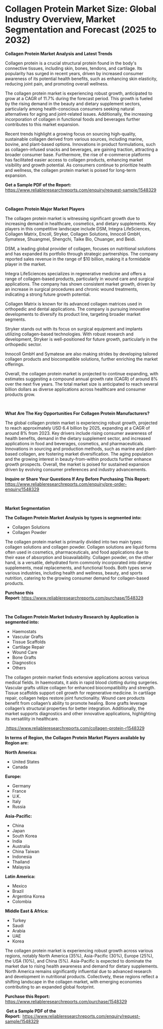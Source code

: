 <p><h1>Collagen Protein Market Size: Global Industry Overview, Market Segmentation and Forecast (2025 to 2032)</h1></p><p><strong>Collagen Protein Market Analysis and Latest Trends</strong></p>
<p><p>Collagen protein is a crucial structural protein found in the body's connective tissues, including skin, bones, tendons, and cartilage. Its popularity has surged in recent years, driven by increased consumer awareness of its potential health benefits, such as enhancing skin elasticity, reducing joint pain, and promoting overall wellness.</p><p>The collagen protein market is experiencing robust growth, anticipated to grow at a CAGR of 11.7% during the forecast period. This growth is fueled by the rising demand in the beauty and dietary supplement sectors, particularly among health-conscious consumers seeking natural alternatives for aging and joint-related issues. Additionally, the increasing incorporation of collagen in functional foods and beverages further contributes to this market expansion.</p><p>Recent trends highlight a growing focus on sourcing high-quality, sustainable collagen derived from various sources, including marine, bovine, and plant-based options. Innovations in product formulations, such as collagen-infused snacks and beverages, are gaining traction, attracting a broader consumer base. Furthermore, the rise of e-commerce platforms has facilitated easier access to collagen products, enhancing market visibility and growth potential. As consumers continue to prioritize health and wellness, the collagen protein market is poised for long-term expansion.</p></p>
<p><strong>Get a Sample PDF of the Report:&nbsp;</strong> <a href="https://www.reliableresearchreports.com/enquiry/request-sample/1548329?utm_campaign=2727&utm_medium=2&utm_source=Github&utm_content=ia&utm_term=19042025&utm_id=collagen-protein">https://www.reliableresearchreports.com/enquiry/request-sample/1548329</a></p>
<p>&nbsp;</p>
<p><strong>Collagen Protein Major Market Players</strong></p>
<p><p>The collagen protein market is witnessing significant growth due to increasing demand in healthcare, cosmetics, and dietary supplements. Key players in this competitive landscape include DSM, Integra LifeSciences, Collagen Matrix, Encoll, Stryker, Collagen Solutions, Innocoll GmbH, Symatese, Shuangmei, Shengchi, Taike Bio, Chuanger, and Beidi.</p><p>DSM, a leading global provider of collagen, focuses on nutritional solutions and has expanded its portfolio through strategic partnerships. The company reported sales revenue in the range of $10 billion, making it a formidable player in the market.</p><p>Integra LifeSciences specializes in regenerative medicine and offers a range of collagen-based products, particularly in wound care and surgical applications. The company has shown consistent market growth, driven by an increase in surgical procedures and chronic wound treatments, indicating a strong future growth potential.</p><p>Collagen Matrix is known for its advanced collagen matrices used in orthopedic and dental applications. The company is pursuing innovative developments to diversify its product line, targeting broader market segments.</p><p>Stryker stands out with its focus on surgical equipment and implants utilizing collagen-based technologies. With robust research and development, Stryker is well-positioned for future growth, particularly in the orthopedic sector.</p><p>Innocoll GmbH and Symatese are also making strides by developing tailored collagen products and biocompatible solutions, further enriching the market offerings. </p><p>Overall, the collagen protein market is projected to continue expanding, with estimates suggesting a compound annual growth rate (CAGR) of around 8% over the next five years. The total market size is anticipated to reach several billion dollars as diverse applications across healthcare and consumer products grow.</p></p>
<p>&nbsp;</p>
<p><strong>What Are The Key Opportunities For Collagen Protein Manufacturers?</strong></p>
<p><p>The global collagen protein market is experiencing robust growth, projected to reach approximately USD 6.4 billion by 2025, expanding at a CAGR of around 8% from 2023. Key drivers include rising consumer awareness of health benefits, demand in the dietary supplement sector, and increased applications in food and beverages, cosmetics, and pharmaceuticals. Innovations in sourcing and production methods, such as marine and plant-based collagen, are fostering market diversification. The aging population and the growing interest in beauty-from-within products further enhance growth prospects. Overall, the market is poised for sustained expansion driven by evolving consumer preferences and industry advancements.</p></p>
<p><strong>Inquire or Share Your Questions If Any Before Purchasing This Report:</strong> <a href="https://www.reliableresearchreports.com/enquiry/pre-order-enquiry/1548329?utm_campaign=2727&utm_medium=2&utm_source=Github&utm_content=ia&utm_term=19042025&utm_id=collagen-protein">https://www.reliableresearchreports.com/enquiry/pre-order-enquiry/1548329</a></p>
<p>&nbsp;</p>
<p><strong>Market Segmentation</strong></p>
<p><strong>The Collagen Protein Market Analysis by types is segmented into:</strong></p>
<p><ul><li>Collagen Solutions</li><li>Collagen Powder</li></ul></p>
<p><p>The collagen protein market is primarily divided into two main types: collagen solutions and collagen powder. Collagen solutions are liquid forms often used in cosmetics, pharmaceuticals, and food applications due to their ease of absorption and bioavailability. Collagen powder, on the other hand, is a versatile, dehydrated form commonly incorporated into dietary supplements, meal replacements, and functional foods. Both types serve various industries, including health and wellness, beauty, and sports nutrition, catering to the growing consumer demand for collagen-based products.</p></p>
<p><strong>Purchase this Report:&nbsp;</strong><a href="https://www.reliableresearchreports.com/purchase/1548329?utm_campaign=2727&utm_medium=2&utm_source=Github&utm_content=ia&utm_term=19042025&utm_id=collagen-protein">https://www.reliableresearchreports.com/purchase/1548329</a></p>
<p>&nbsp;</p>
<p><strong>The Collagen Protein Market Industry Research by Application is segmented into:</strong></p>
<p><ul><li>Haemostats</li><li>Vascular Grafts</li><li>Tissue Scaffolds</li><li>Cartilage Repair</li><li>Wound Care</li><li>Bone Grafts</li><li>Diagnostics</li><li>Others</li></ul></p>
<p><p>The collagen protein market finds extensive applications across various medical fields. In haemostats, it aids in rapid blood clotting during surgeries. Vascular grafts utilize collagen for enhanced biocompatibility and strength. Tissue scaffolds support cell growth for regenerative medicine. In cartilage repair, collagen helps restore joint functionality. Wound care products benefit from collagen’s ability to promote healing. Bone grafts leverage collagen’s structural properties for better integration. Additionally, the market supports diagnostics and other innovative applications, highlighting its versatility in healthcare.</p></p>
<p><a href="https://www.reliableresearchreports.com/collagen-protein-r1548329?utm_campaign=2727&utm_medium=2&utm_source=Github&utm_content=ia&utm_term=19042025&utm_id=collagen-protein">&nbsp;https://www.reliableresearchreports.com/collagen-protein-r1548329</a></p>
<p><strong>In terms of Region, the Collagen Protein Market Players available by Region are:</strong></p>
<p>
    <p> <strong> North America: </strong>
        <ul>
            <li>United States</li>
            <li>Canada</li>
        </ul>
        </p> 
    <p> <strong> Europe: </strong>
        <ul>
            <li>Germany</li>
            <li>France</li>
            <li>U.K.</li>
            <li>Italy</li>
            <li>Russia</li>
        </ul>
        </p> 
    <p> <strong> Asia-Pacific: </strong>
        <ul>
            <li>China</li>
            <li>Japan</li>
            <li>South Korea</li>
            <li>India</li>
            <li>Australia</li>
            <li>China Taiwan</li>
            <li>Indonesia</li>
            <li>Thailand</li>
            <li>Malaysia</li>
        </ul>
        </p> 
    <p> <strong> Latin America: </strong>
        <ul>
            <li>Mexico</li>
            <li>Brazil</li>
            <li>Argentina Korea</li>
            <li>Colombia</li>
        </ul>
        </p> 
    <p> <strong> Middle East & Africa: </strong>
        <ul>
            <li>Turkey</li>
            <li>Saudi</li>
            <li>Arabia</li>
            <li>UAE</li>
            <li>Korea</li>
        </ul>
    </p>
    </p>
<p><p>The collagen protein market is experiencing robust growth across various regions, notably North America (35%), Asia-Pacific (30%), Europe (25%), the USA (10%), and China (5%). Asia-Pacific is expected to dominate the market due to rising health awareness and demand for dietary supplements. North America remains significantly influential due to advanced research and development in nutritional products. Collectively, these regions reflect a shifting landscape in the collagen market, with emerging economies contributing to an expanded global footprint.</p></p>
<p><strong>Purchase this Report: </strong><a href="https://www.reliableresearchreports.com/purchase/1548329?utm_campaign=2727&utm_medium=2&utm_source=Github&utm_content=ia&utm_term=19042025&utm_id=collagen-protein">https://www.reliableresearchreports.com/purchase/1548329</a></p>
<p>&nbsp;<strong>Get a Sample PDF of the Report:&nbsp;&nbsp;</strong><a href="https://www.reliableresearchreports.com/enquiry/request-sample/1548329?utm_campaign=2727&utm_medium=2&utm_source=Github&utm_content=ia&utm_term=19042025&utm_id=collagen-protein">https://www.reliableresearchreports.com/enquiry/request-sample/1548329</a></p>
<p><strong></strong></p>
<p><p></p><p></p><p></p></p>